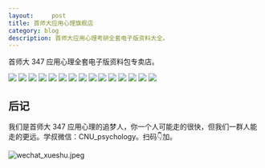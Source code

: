 ```yaml
---
layout:     post
title: 首师大应用心理旗舰店
category: blog
description: 首师大应用心理考研全套电子版资料大全。
---
```


首师大 347 应用心理全套电子版资料包专卖店。

![](https://cnu347-1257355643.cos.ap-beijing.myqcloud.com/CNU347/Taobao-10.jpeg)
![](https://cnu347-1257355643.cos.ap-beijing.myqcloud.com/CNU347/Taobao-11.jpeg)
![](https://cnu347-1257355643.cos.ap-beijing.myqcloud.com/CNU347/Taobao-12.jpeg)
![](https://cnu347-1257355643.cos.ap-beijing.myqcloud.com/CNU347/Taobao-13.png)
![](https://cnu347-1257355643.cos.ap-beijing.myqcloud.com/CNU347/Taobao-14.png)
![](https://cnu347-1257355643.cos.ap-beijing.myqcloud.com/CNU347/Taobao-15.png)
![](https://cnu347-1257355643.cos.ap-beijing.myqcloud.com/CNU347/Taobao-2.png)
![](https://cnu347-1257355643.cos.ap-beijing.myqcloud.com/CNU347/Taobao-3.png)
![](https://cnu347-1257355643.cos.ap-beijing.myqcloud.com/CNU347/Taobao-1.png)
![](https://cnu347-1257355643.cos.ap-beijing.myqcloud.com/CNU347/Taobao-4.png)
![](https://cnu347-1257355643.cos.ap-beijing.myqcloud.com/CNU347/Taobao-5.jpg)
![](https://cnu347-1257355643.cos.ap-beijing.myqcloud.com/CNU347/Taobao-6.jpg)
![](https://cnu347-1257355643.cos.ap-beijing.myqcloud.com/CNU347/Taobao-7.jpg)
![](https://cnu347-1257355643.cos.ap-beijing.myqcloud.com/CNU347/Taobao-8.png)
![](https://cnu347-1257355643.cos.ap-beijing.myqcloud.com/CNU347/Taobao-9.jpeg)


## 后记

我们是首师大 347 应用心理的追梦人，你一个人可能走的很快，但我们一群人能走的更远。学叔微信：CNU_psychology。扫码👇加。

![wechat_xueshu.jpeg](https://cnu347-1257355643.cos.ap-beijing.myqcloud.com/CNU347/WechatIMG125.jpeg)


